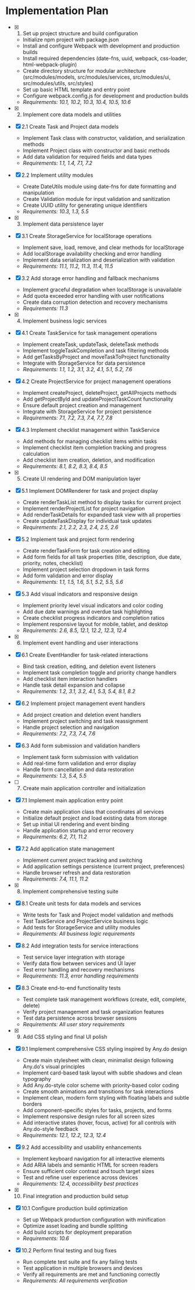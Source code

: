 # Implementation Plan

- [x] 1. Set up project structure and build configuration
  - Initialize npm project with package.json
  - Install and configure Webpack with development and production builds
  - Install required dependencies (date-fns, uuid, webpack, css-loader, html-webpack-plugin)
  - Create directory structure for modular architecture (src/modules/models, src/modules/services, src/modules/ui, src/modules/utils, src/styles)
  - Set up basic HTML template and entry point
  - Configure webpack.config.js for development and production builds
  - _Requirements: 10.1, 10.2, 10.3, 10.4, 10.5, 10.6_

- [x] 2. Implement core data models and utilities
- [x] 2.1 Create Task and Project data models
  - Implement Task class with constructor, validation, and serialization methods
  - Implement Project class with constructor and basic methods
  - Add data validation for required fields and data types
  - _Requirements: 1.1, 1.4, 7.1, 7.2_

- [x] 2.2 Implement utility modules
  - Create DateUtils module using date-fns for date formatting and manipulation
  - Create Validation module for input validation and sanitization
  - Create UUID utility for generating unique identifiers
  - _Requirements: 10.3, 1.3, 5.5_

- [x] 3. Implement data persistence layer
- [x] 3.1 Create StorageService for localStorage operations
  - Implement save, load, remove, and clear methods for localStorage
  - Add localStorage availability checking and error handling
  - Implement data serialization and deserialization with validation
  - _Requirements: 11.1, 11.2, 11.3, 11.4, 11.5_

- [x] 3.2 Add storage error handling and fallback mechanisms
  - Implement graceful degradation when localStorage is unavailable
  - Add quota exceeded error handling with user notifications
  - Create data corruption detection and recovery mechanisms
  - _Requirements: 11.3_

- [x] 4. Implement business logic services
- [x] 4.1 Create TaskService for task management operations
  - Implement createTask, updateTask, deleteTask methods
  - Implement toggleTaskCompletion and task filtering methods
  - Add getTasksByProject and moveTaskToProject functionality
  - Integrate with StorageService for data persistence
  - _Requirements: 1.1, 1.2, 3.1, 3.2, 4.1, 5.1, 5.2, 7.6_

- [x] 4.2 Create ProjectService for project management operations
  - Implement createProject, deleteProject, getAllProjects methods
  - Add getProjectById and updateProjectTaskCount functionality
  - Ensure default project creation and management
  - Integrate with StorageService for project persistence
  - _Requirements: 7.1, 7.2, 7.3, 7.4, 7.7, 7.8_

- [x] 4.3 Implement checklist management within TaskService
  - Add methods for managing checklist items within tasks
  - Implement checklist item completion tracking and progress calculation
  - Add checklist item creation, deletion, and modification
  - _Requirements: 8.1, 8.2, 8.3, 8.4, 8.5_

- [x] 5. Create UI rendering and DOM manipulation layer
- [x] 5.1 Implement DOMRenderer for task and project display
  - Create renderTaskList method to display tasks for current project
  - Implement renderProjectList for project navigation
  - Add renderTaskDetails for expanded task view with all properties
  - Create updateTaskDisplay for individual task updates
  - _Requirements: 2.1, 2.2, 2.3, 2.4, 2.5, 2.6_

- [x] 5.2 Implement task and project form rendering
  - Create renderTaskForm for task creation and editing
  - Add form fields for all task properties (title, description, due date, priority, notes, checklist)
  - Implement project selection dropdown in task forms
  - Add form validation and error display
  - _Requirements: 1.1, 1.5, 1.6, 5.1, 5.2, 5.5, 5.6_

- [x] 5.3 Add visual indicators and responsive design
  - Implement priority level visual indicators and color coding
  - Add due date warnings and overdue task highlighting
  - Create checklist progress indicators and completion ratios
  - Implement responsive layout for mobile, tablet, and desktop
  - _Requirements: 2.6, 8.5, 12.1, 12.2, 12.3, 12.4_

- [x] 6. Implement event handling and user interactions
- [x] 6.1 Create EventHandler for task-related interactions
  - Bind task creation, editing, and deletion event listeners
  - Implement task completion toggle and priority change handlers
  - Add checklist item interaction handlers
  - Handle task detail expansion and collapse
  - _Requirements: 1.2, 3.1, 3.2, 4.1, 5.3, 5.4, 8.1, 8.2_

- [x] 6.2 Implement project management event handlers
  - Add project creation and deletion event handlers
  - Implement project switching and task reassignment
  - Handle project selection and navigation
  - _Requirements: 7.2, 7.3, 7.4, 7.6_

- [x] 6.3 Add form submission and validation handlers
  - Implement task form submission with validation
  - Add real-time form validation and error display
  - Handle form cancellation and data restoration
  - _Requirements: 1.3, 5.4, 5.5_

- [ ] 7. Create main application controller and initialization
- [x] 7.1 Implement main application entry point
  - Create main application class that coordinates all services
  - Initialize default project and load existing data from storage
  - Set up initial UI rendering and event binding
  - Handle application startup and error recovery
  - _Requirements: 6.2, 7.1, 11.2_

- [x] 7.2 Add application state management
  - Implement current project tracking and switching
  - Add application settings persistence (current project, preferences)
  - Handle browser refresh and data restoration
  - _Requirements: 7.4, 11.1, 11.2_

- [x] 8. Implement comprehensive testing suite
- [x] 8.1 Create unit tests for data models and services
  - Write tests for Task and Project model validation and methods
  - Test TaskService and ProjectService business logic
  - Add tests for StorageService and utility modules
  - _Requirements: All business logic requirements_

- [x] 8.2 Add integration tests for service interactions
  - Test service layer integration with storage
  - Verify data flow between services and UI layer
  - Test error handling and recovery mechanisms
  - _Requirements: 11.3, error handling requirements_

- [x] 8.3 Create end-to-end functionality tests
  - Test complete task management workflows (create, edit, complete, delete)
  - Verify project management and task organization features
  - Test data persistence across browser sessions
  - _Requirements: All user story requirements_

- [x] 9. Add CSS styling and final UI polish
- [x] 9.1 Implement comprehensive CSS styling inspired by Any.do design
  - Create main stylesheet with clean, minimalist design following Any.do's visual principles
  - Implement card-based task layout with subtle shadows and clean typography
  - Add Any.do-style color scheme with priority-based color coding
  - Create smooth animations and transitions for task interactions
  - Implement clean, modern form styling with floating labels and subtle borders
  - Add component-specific styles for tasks, projects, and forms
  - Implement responsive design rules for all screen sizes
  - Add interactive states (hover, focus, active) for all controls with Any.do-style feedback
  - _Requirements: 12.1, 12.2, 12.3, 12.4_

- [x] 9.2 Add accessibility and usability enhancements
  - Implement keyboard navigation for all interactive elements
  - Add ARIA labels and semantic HTML for screen readers
  - Ensure sufficient color contrast and touch target sizes
  - Test and refine user experience across devices
  - _Requirements: 12.4, accessibility best practices_

- [x] 10. Final integration and production build setup
- [x] 10.1 Configure production build optimization
  - Set up Webpack production configuration with minification
  - Optimize asset loading and bundle splitting
  - Add build scripts for deployment preparation
  - _Requirements: 10.6_

- [x] 10.2 Perform final testing and bug fixes
  - Run complete test suite and fix any failing tests
  - Test application in multiple browsers and devices
  - Verify all requirements are met and functioning correctly
  - _Requirements: All requirements verification_